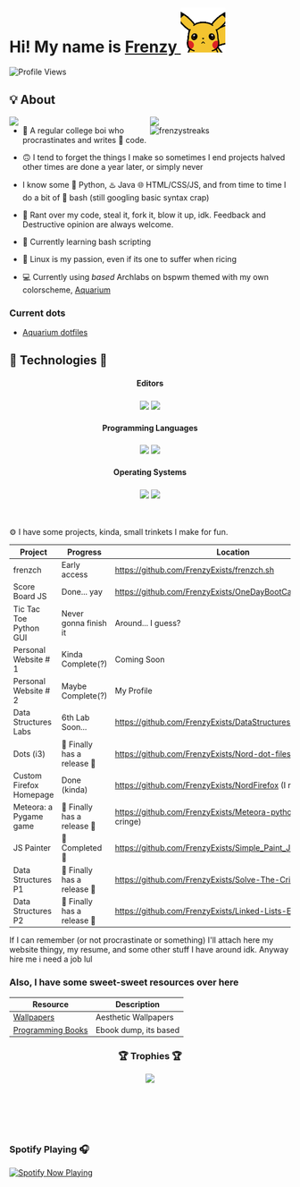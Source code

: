 
# Hi! My name is [Frenzy ](https://frenzyexists.github.io/Webfolio/) <img src="https://raw.githubusercontent.com/FrenzyExists/FrenzyExists/master/pikahello.gif" width="80px">

![Profile Views](https://api.ghprofile.me/view?username=frenzyexists&color=2E3440&label=profile_views)

## 💡 About
<a href="https://github.com/NNBnh">
  <img align="right" width="50%" src="https://github-readme-stats.vercel.app/api?username=FrenzyExists&show_icons=true&title_color=E6DFB8&text_color=cddbf9&icon_color=caf6bb&bg_color=20202A">
  <img align="right" width="50%" src="https://github-readme-streak-stats.herokuapp.com/?user=FrenzyExists&currStreakLabel=E6DFB8&sideLabels=cddbf9&currStreakNum=caf6bb&sideNums=E6DFB8&dates=E6DFB8&ring=cddbf9&fire=cddbf9&stroke=caf6bb&background=20202A">
  <img align="right" width="50%" src="https://github-readme-stats.vercel.app/api/top-langs/?username=frenzyexists&layout=compact&title_color=E6DFB8&text_color=cddbf9&icon_color=caf6bb&bg_color=20202A" alt="frenzystreaks" />
</a>

- 📓 A regular college boi who procrastinates and writes 💩 code.

- 🙃 I tend to forget the things I make so sometimes I end projects halved other times are done a year later, or simply never

 - I know some 🐍 Python, ♨️ Java 🌐 HTML/CSS/JS, and from time to time I do a bit of 🚀 bash (still googling basic syntax crap)

- 👯 Rant over my code, steal it, fork it, blow it up, idk. Feedback and Destructive opinion are always welcome.

- 🌱 Currently learning bash scripting

- 👾 Linux is my passion, even if its one to suffer when ricing

- 💻 Currently using *based* Archlabs on bspwm themed with my own colorscheme, [Aquarium](https://github.com/FrenzyExists/aquarium-vim)

### Current dots
- [Aquarium dotfiles](https://github.com/FrenzyExists/dotfiles)

## 💙 Technologies 💙

<h4 align="center">Editors</h4>

<h3 align="center">
<img src="https://img.shields.io/badge/neovim%20-%2357A143.svg?style=for-the-badge&logo=neovim&logoColor=FFFFFF">
<img src="https://img.shields.io/badge/vscode%20-%23007ACC.svg?style=for-the-badge&logo=visual-studio-code&logoColor=FFFFFF">
</h3>

<h4 align="center">Programming Languages</h4>

<h3 align="center">
<img src="https://img.shields.io/badge/python%20-%2314354C.svg?style=for-the-badge&logo=python&logoColor=FFFFFF">
<img src="https://img.shields.io/badge/java%20-%23A07ACC.svg?style=for-the-badge&logo=java&logoColor=FFFFFF">
</h3>

<h4 align="center">Operating Systems</h4>

<h3 align="center">
<img src="https://img.shields.io/badge/arch_linux%20-%231793D1.svg?style=for-the-badge&logo=arch-linux&logoColor=FFFFFF">
<img src="https://img.shields.io/badge/windows%20-%230078D6.svg?style=for-the-badge&logo=windows&logoColor=FFFFFF">
</h3>

</br>

⚙️ I have some projects, kinda, small trinkets I make for fun.

Project                     | Progress                       | Location
-----------                 | --------                       |--------                                                              |
frenzch                     | Early access                   | https://github.com/FrenzyExists/frenzch.sh                           |
Score Board JS              | Done... yay                    | https://github.com/FrenzyExists/OneDayBootCagmpScoreboard            |
Tic Tac Toe Python GUI      | Never gonna finish it          | Around... I guess?                                                   |
Personal Website # 1        | Kinda Complete(?)              | Coming Soon                                                          |
Personal Website # 2        | Maybe Complete(?)              | My Profile                                                           |
Data Structures Labs        | 6th Lab Soon...                | https://github.com/FrenzyExists/DataStructuresLab                    |
Dots (i3)                   | 🎉 Finally has a release 🎉    | https://github.com/FrenzyExists/Nord-dot-files-i3                    |
Custom Firefox Homepage     | Done (kinda)                   | https://github.com/FrenzyExists/NordFirefox (I remembered)           |
Meteora: a Pygame game      | 🎉 Finally has a release 🎉    | https://github.com/FrenzyExists/Meteora-python (enjoy the cringe)    |
JS Painter                  | 🎉 Completed 🎉                | https://github.com/FrenzyExists/Simple_Paint_JS                      |
Data Structures P1          | 🎉 Finally has a release 🎉    | https://github.com/FrenzyExists/Solve-The-Crime                      |
Data Structures P2          | 🎉 Finally has a release 🎉    | https://github.com/FrenzyExists/Linked-Lists-Everywhere              |

If I can remember (or not procrastinate or something) I'll attach here my website thingy, my resume, and some other stuff I have around idk. Anyway hire me i need a job lul

### Also, I have some sweet-sweet resources over here
Resource                                                  | Description
-----------                                               | --------
[Wallpapers](https://github.com/FrenzyExists/wallpapers)  | Aesthetic Wallpapers
[Programming Books](https://github.com/FrenzyExists/programming-books) | Ebook dump, its based
  
<h3 align="center">🏆 Trophies 🏆</h3>
<p align="center"><img src="https://github-profile-trophy.vercel.app/?username=frenzyexists&title=Stars,Followers,Commit,PR,Repo,MultiLanguage&theme=nord&no-frame=true&margin-w=20"></p>

<br/><br/><br/><br/>

### Spotify Playing 🎧 
[<img src="https://spotify-now-playing-hhsy1ompp-frenzyexists.vercel.app/api/spotify-playing" alt="Spotify Now Playing" width="350" />](https://open.spotify.com/user/31384113f5b94495bfa760f151223b29)
